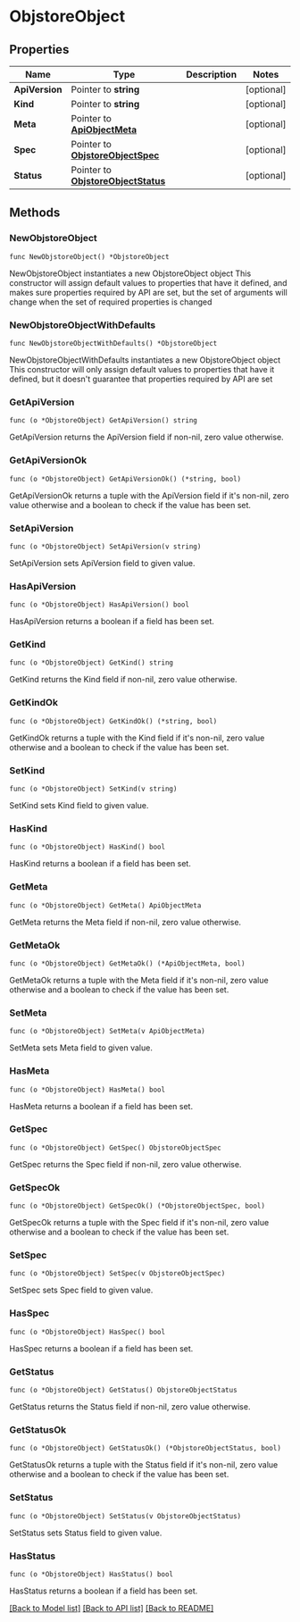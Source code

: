 # ObjstoreObject

## Properties

Name | Type | Description | Notes
------------ | ------------- | ------------- | -------------
**ApiVersion** | Pointer to **string** |  | [optional] 
**Kind** | Pointer to **string** |  | [optional] 
**Meta** | Pointer to [**ApiObjectMeta**](apiObjectMeta.md) |  | [optional] 
**Spec** | Pointer to [**ObjstoreObjectSpec**](objstoreObjectSpec.md) |  | [optional] 
**Status** | Pointer to [**ObjstoreObjectStatus**](objstoreObjectStatus.md) |  | [optional] 

## Methods

### NewObjstoreObject

`func NewObjstoreObject() *ObjstoreObject`

NewObjstoreObject instantiates a new ObjstoreObject object
This constructor will assign default values to properties that have it defined,
and makes sure properties required by API are set, but the set of arguments
will change when the set of required properties is changed

### NewObjstoreObjectWithDefaults

`func NewObjstoreObjectWithDefaults() *ObjstoreObject`

NewObjstoreObjectWithDefaults instantiates a new ObjstoreObject object
This constructor will only assign default values to properties that have it defined,
but it doesn't guarantee that properties required by API are set

### GetApiVersion

`func (o *ObjstoreObject) GetApiVersion() string`

GetApiVersion returns the ApiVersion field if non-nil, zero value otherwise.

### GetApiVersionOk

`func (o *ObjstoreObject) GetApiVersionOk() (*string, bool)`

GetApiVersionOk returns a tuple with the ApiVersion field if it's non-nil, zero value otherwise
and a boolean to check if the value has been set.

### SetApiVersion

`func (o *ObjstoreObject) SetApiVersion(v string)`

SetApiVersion sets ApiVersion field to given value.

### HasApiVersion

`func (o *ObjstoreObject) HasApiVersion() bool`

HasApiVersion returns a boolean if a field has been set.

### GetKind

`func (o *ObjstoreObject) GetKind() string`

GetKind returns the Kind field if non-nil, zero value otherwise.

### GetKindOk

`func (o *ObjstoreObject) GetKindOk() (*string, bool)`

GetKindOk returns a tuple with the Kind field if it's non-nil, zero value otherwise
and a boolean to check if the value has been set.

### SetKind

`func (o *ObjstoreObject) SetKind(v string)`

SetKind sets Kind field to given value.

### HasKind

`func (o *ObjstoreObject) HasKind() bool`

HasKind returns a boolean if a field has been set.

### GetMeta

`func (o *ObjstoreObject) GetMeta() ApiObjectMeta`

GetMeta returns the Meta field if non-nil, zero value otherwise.

### GetMetaOk

`func (o *ObjstoreObject) GetMetaOk() (*ApiObjectMeta, bool)`

GetMetaOk returns a tuple with the Meta field if it's non-nil, zero value otherwise
and a boolean to check if the value has been set.

### SetMeta

`func (o *ObjstoreObject) SetMeta(v ApiObjectMeta)`

SetMeta sets Meta field to given value.

### HasMeta

`func (o *ObjstoreObject) HasMeta() bool`

HasMeta returns a boolean if a field has been set.

### GetSpec

`func (o *ObjstoreObject) GetSpec() ObjstoreObjectSpec`

GetSpec returns the Spec field if non-nil, zero value otherwise.

### GetSpecOk

`func (o *ObjstoreObject) GetSpecOk() (*ObjstoreObjectSpec, bool)`

GetSpecOk returns a tuple with the Spec field if it's non-nil, zero value otherwise
and a boolean to check if the value has been set.

### SetSpec

`func (o *ObjstoreObject) SetSpec(v ObjstoreObjectSpec)`

SetSpec sets Spec field to given value.

### HasSpec

`func (o *ObjstoreObject) HasSpec() bool`

HasSpec returns a boolean if a field has been set.

### GetStatus

`func (o *ObjstoreObject) GetStatus() ObjstoreObjectStatus`

GetStatus returns the Status field if non-nil, zero value otherwise.

### GetStatusOk

`func (o *ObjstoreObject) GetStatusOk() (*ObjstoreObjectStatus, bool)`

GetStatusOk returns a tuple with the Status field if it's non-nil, zero value otherwise
and a boolean to check if the value has been set.

### SetStatus

`func (o *ObjstoreObject) SetStatus(v ObjstoreObjectStatus)`

SetStatus sets Status field to given value.

### HasStatus

`func (o *ObjstoreObject) HasStatus() bool`

HasStatus returns a boolean if a field has been set.


[[Back to Model list]](../README.md#documentation-for-models) [[Back to API list]](../README.md#documentation-for-api-endpoints) [[Back to README]](../README.md)


